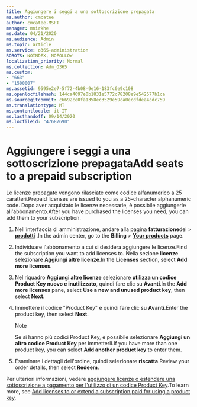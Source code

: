 ```yaml
---
title: Aggiungere i seggi a una sottoscrizione prepagata
ms.author: cmcatee
author: cmcatee-MSFT
manager: mnirkhe
ms.date: 04/21/2020
ms.audience: Admin
ms.topic: article
ms.service: o365-administration
ROBOTS: NOINDEX, NOFOLLOW
localization_priority: Normal
ms.collection: Adm_O365
ms.custom:
- "663"
- "1500007"
ms.assetid: 9595e2e7-5f72-4b08-9e16-183fc6e9c108
ms.openlocfilehash: 144ca4097e0b1831e5772c78208e9e542577b1ca
ms.sourcegitcommit: c6692ce0fa1358ec3529e59ca0ecdfdea4cdc759
ms.translationtype: MT
ms.contentlocale: it-IT
ms.lasthandoff: 09/14/2020
ms.locfileid: "47687690"
---
```

# <a name="add-seats-to-a-prepaid-subscription"></a><span data-ttu-id="7977a-102">Aggiungere i seggi a una sottoscrizione prepagata</span><span class="sxs-lookup"><span data-stu-id="7977a-102">Add seats to a prepaid subscription</span></span>

<span data-ttu-id="7977a-103">Le licenze prepagate vengono rilasciate come codice alfanumerico a 25 caratteri.</span><span class="sxs-lookup"><span data-stu-id="7977a-103">Prepaid licenses are issued to you as a 25-character alphanumeric code.</span></span> <span data-ttu-id="7977a-104">Dopo aver acquistato le licenze necessarie, è possibile aggiungerle all'abbonamento.</span><span class="sxs-lookup"><span data-stu-id="7977a-104">After you have purchased the licenses you need, you can add them to your subscription.</span></span> 

1. <span data-ttu-id="7977a-105">Nell'interfaccia di amministrazione, andare alla pagina **fatturazione**dei  >  **[prodotti](https://go.microsoft.com/fwlink/p/?linkid=842054)** .</span><span class="sxs-lookup"><span data-stu-id="7977a-105">In the admin center, go to the **Billing** > **[Your products](https://go.microsoft.com/fwlink/p/?linkid=842054)** page.</span></span>

2. <span data-ttu-id="7977a-106">Individuare l'abbonamento a cui si desidera aggiungere le licenze.</span><span class="sxs-lookup"><span data-stu-id="7977a-106">Find the subscription you want to add licenses to.</span></span> <span data-ttu-id="7977a-107">Nella sezione **licenze** selezionare **Aggiungi altre licenze**.</span><span class="sxs-lookup"><span data-stu-id="7977a-107">In the **Licenses** section, select **Add more licenses**.</span></span>

3. <span data-ttu-id="7977a-108">Nel riquadro **Aggiungi altre licenze** selezionare **utilizza un codice Product Key nuovo e inutilizzato**, quindi fare clic su **Avanti**.</span><span class="sxs-lookup"><span data-stu-id="7977a-108">In the **Add more licenses** pane, select **Use a new and unused product key**, then select **Next**.</span></span>

4. <span data-ttu-id="7977a-109">Immettere il codice "Product Key" e quindi fare clic su **Avanti**.</span><span class="sxs-lookup"><span data-stu-id="7977a-109">Enter the product key, then select **Next**.</span></span>

    > [!NOTE]
    > <span data-ttu-id="7977a-110">Se si hanno più codici Product Key, è possibile selezionare **Aggiungi un altro codice Product Key** per immetterli.</span><span class="sxs-lookup"><span data-stu-id="7977a-110">If you have more than one product key, you can select **Add another product key** to enter them.</span></span>

5. <span data-ttu-id="7977a-111">Esaminare i dettagli dell'ordine, quindi selezionare **riscatta**.</span><span class="sxs-lookup"><span data-stu-id="7977a-111">Review your order details, then select **Redeem**.</span></span>

<span data-ttu-id="7977a-112">Per ulteriori informazioni, vedere [aggiungere licenze o estendere una sottoscrizione a pagamento per l'utilizzo di un codice Product Key](https://docs.microsoft.com/microsoft-365/commerce/licenses/add-licenses-using-product-key).</span><span class="sxs-lookup"><span data-stu-id="7977a-112">To learn more, see [Add licenses to or extend a subscription paid for using a product key](https://docs.microsoft.com/microsoft-365/commerce/licenses/add-licenses-using-product-key).</span></span>